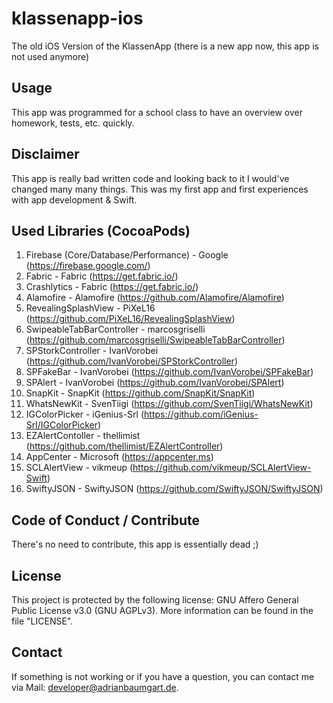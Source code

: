 # klassenapp-ios
The old iOS Version of the KlassenApp (there is a new app now, this app is not used anymore)

## Usage
This app was programmed for a school class to have an overview over homework, tests, etc. quickly.

## Disclaimer
This app is really bad written code and looking back to it I would've changed many many things. This was my first app and first experiences with app development & Swift.

## Used Libraries (CocoaPods)
1. Firebase (Core/Database/Performance) - Google (https://firebase.google.com/)
2. Fabric - Fabric (https://get.fabric.io/)
3. Crashlytics - Fabric (https://get.fabric.io/)
4. Alamofire - Alamofire (https://github.com/Alamofire/Alamofire)
5. RevealingSplashView - PiXeL16 (https://github.com/PiXeL16/RevealingSplashView)
6. SwipeableTabBarController - marcosgriselli (https://github.com/marcosgriselli/SwipeableTabBarController)
7. SPStorkController - IvanVorobei (https://github.com/IvanVorobei/SPStorkController)
8. SPFakeBar - IvanVorobei (https://github.com/IvanVorobei/SPFakeBar)
9. SPAlert - IvanVorobei (https://github.com/IvanVorobei/SPAlert)
10. SnapKit - SnapKit (https://github.com/SnapKit/SnapKit)
11. WhatsNewKit - SvenTiigi (https://github.com/SvenTiigi/WhatsNewKit)
12. IGColorPicker - iGenius-Srl (https://github.com/iGenius-Srl/IGColorPicker)
13. EZAlertContoller - thellimist (https://github.com/thellimist/EZAlertController)
14. AppCenter - Microsoft (https://appcenter.ms)
15. SCLAlertView - vikmeup (https://github.com/vikmeup/SCLAlertView-Swift)
16. SwiftyJSON - SwiftyJSON (https://github.com/SwiftyJSON/SwiftyJSON)

## Code of Conduct / Contribute
There's no need to contribute, this app is essentially dead ;)

## License
This project is protected by the following license: GNU Affero General Public License v3.0 (GNU AGPLv3). More information can be found in the file "LICENSE".

## Contact
If something is not working or if you have a question, you can contact me via Mail:
[developer@adrianbaumgart.de](mailto:developer@adrianbaumgart.de).
